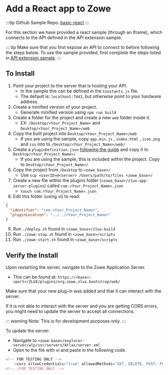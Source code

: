 # Add a React app to Zowe

:::tip Github Sample Repo:
[basic-react](https://github.com/zowe/webui-scenarios/tree/master/basic-react)
:::

For this section we have provided a react sample (through an Iframe), which connects to the API defined in the API extension sample.

::: tip
Make sure that you first expose an API to connect to before following the steps below. To use the sample provided, first complete the steps listed in [API extension sample](../extend-api/liberty-api-sample.md).
:::

## To Install

1.  Point your project to the server that is hosting your API.
    - In the sample this can be defined in the `Constants.js` file.
    - The default is: `localhost:7443`, but otherwise point to your hardware address.
2.  Create a minified version of your project.
    - Generate minified version using `npm run build`
3.  Create a folder for the project and create a new `web` folder inside it.
    - EX: `/Desktop/<Your_Project_Name>` and `Desktop/<Your_Project_Name>/web`
4.  Copy the built project into `Desktop/<Your_Project_Name>/web`
    - If you are using the sample, copy `app.min.js` , `index.html` , `icon.png` and `css` into to `/Desktop/<Your_Project_Name>/web/`
5.  Create a `pluginDefinition.json` [following the guide](../extend-api/ReactJSUI.md#configuring-your-app-for-zowe) and copy it to `Desktop/<Your_Project_Name>/`
    - If you are using the sample, this is included within the project. Copy to `Desktop/<Your_Project_Name>/`
6.  Copy the project from `/Desktop` to `<zowe_base>/`
    - Use `scp <userID>@<server> /Users/path/to/files <zowe_base>/`
7.  Create a new file within the plugins folder (`<zowe_base>/zlux-app-server-plugins`) called `com.<Your_Project_Name>.json`
    - `touch com.<Your_Project_Name>.json`
8.  Edit this folder (using vi) to read:

```json
{
  "identifier": "com.<Your_Project_Name>",
  "pluginLocation": "../../<Your_Project_Name>"
}
```

9.  Run `./deploy.sh` found in `<zowe_base>/zlux-build`
10. Run `./zowe-stop.sh` found in `<zowe_base>/scripts`
11. Run `./zowe-start.sh` found in `<zowe_base>/scripts`

## Verify the Install

Upon restarting the server, navigate to the Zowe Application Server.

- This can be found at: `https://<base>:<port>/ZLUX/plugins/org.zowe.zlux.bootstrap/web/`

Make sure that your new plug-in was added and that it can interact with the server.

If it is not able to interact with the server and you are getting CORS errors, you might need to update the server to accept all connections.

::: warning
Note: This is for development purposes only.
:::

To update the server:

- Navigate to `<zowe-base>/explorer-server/wlp/usr/servers/Atlas/server.xml`
- Open to the file with vi and paste in the following code.

```javascript
<!-- FOR TESTING ONLY -->
    <cors allowCredentials="true" allowedMethods="GET, DELETE, POST, PUT, OPTIONS" allowedOrigins="*" allowedHeaders="*" domain="/"/>
<!-- /FOR TESTING ONLY -->
```

